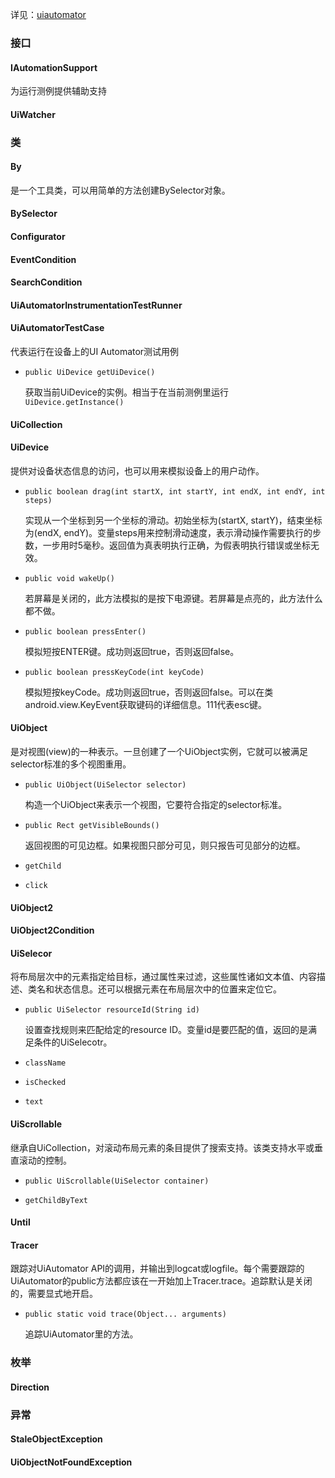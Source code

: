 详见：[uiautomator](https://developer.android.google.cn/reference/android/support/test/uiautomator/package-summary)

### 接口

#### IAutomationSupport

为运行测例提供辅助支持

#### UiWatcher

### 类

#### By

是一个工具类，可以用简单的方法创建BySelector对象。

#### BySelector

#### Configurator

#### EventCondition

#### SearchCondition

#### UiAutomatorInstrumentationTestRunner

#### UiAutomatorTestCase

代表运行在设备上的UI Automator测试用例

- `public UiDevice getUiDevice() `

  获取当前UiDevice的实例。相当于在当前测例里运行`UiDevice.getInstance()`

#### UiCollection

#### UiDevice

提供对设备状态信息的访问，也可以用来模拟设备上的用户动作。

- `public boolean drag(int startX, int startY, int endX, int endY, int steps)`

  实现从一个坐标到另一个坐标的滑动。初始坐标为(startX, startY)，结束坐标为(endX, endY)。变量steps用来控制滑动速度，表示滑动操作需要执行的步数，一步用时5毫秒。返回值为真表明执行正确，为假表明执行错误或坐标无效。

- `public void wakeUp()`

  若屏幕是关闭的，此方法模拟的是按下电源键。若屏幕是点亮的，此方法什么都不做。

- `public boolean pressEnter()`

  模拟短按ENTER键。成功则返回true，否则返回false。

- `public boolean pressKeyCode(int keyCode)`

  模拟短按keyCode。成功则返回true，否则返回false。可以在类android.view.KeyEvent获取键码的详细信息。111代表esc键。

#### UiObject

是对视图(view)的一种表示。一旦创建了一个UiObject实例，它就可以被满足selector标准的多个视图重用。

- `public UiObject(UiSelector selector)`

  构造一个UiObject来表示一个视图，它要符合指定的selector标准。

- `public Rect getVisibleBounds()`

  返回视图的可见边框。如果视图只部分可见，则只报告可见部分的边框。

- `getChild`

- `click`

#### UiObject2

#### UiObject2Condition

#### UiSelecor

将布局层次中的元素指定给目标，通过属性来过滤，这些属性诸如文本值、内容描述、类名和状态信息。还可以根据元素在布局层次中的位置来定位它。

- `public UiSelector resourceId(String id)`

  设置查找规则来匹配给定的resource ID。变量id是要匹配的值，返回的是满足条件的UiSelecotr。

- `className`

- `isChecked`

- `text`

#### UiScrollable

继承自UiCollection，对滚动布局元素的条目提供了搜索支持。该类支持水平或垂直滚动的控制。

- `public UiScrollable(UiSelector container)`

- `getChildByText`

#### Until

#### Tracer

跟踪对UiAutomator API的调用，并输出到logcat或logfile。每个需要跟踪的UiAutomator的public方法都应该在一开始加上Tracer.trace。追踪默认是关闭的，需要显式地开启。

- `public static void trace(Object... arguments)`

  追踪UiAutomator里的方法。

### 枚举

#### Direction

### 异常

#### StaleObjectException

#### UiObjectNotFoundException